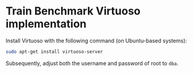 # Train Benchmark Virtuoso implementation

Install Virtuoso with the following command (on Ubuntu-based systems):

```bash
sudo apt-get install virtuoso-server
```

Subsequently, adjust both the username and password of root to `dba`.
